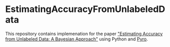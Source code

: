 # EstimatingAccuracyFromUnlabeledData

This repository contains implemenation for the paper ["Estimating Accuracy from Unlabeled Data: A Bayesian Approach"](http://proceedings.mlr.press/v48/platanios16.pdf) using Python and [Pyro](https://pyro.ai/). 
